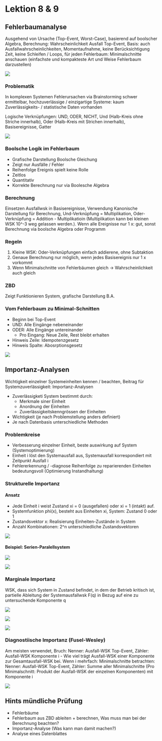 # Lektion 8 & 9
## Fehlerbaumanalyse
Ausgehend von Ursache (Top-Event, Worst-Case), basierend auf boolscher Algebra, Berechnung: Wahrscheinlichkeit Ausfall Top-Event, Basis: auch Ausfallwahrscheinlichkeiten, Momentaufnahme, keine Berücksichtigung Zeit, keine Schleifen / Loops, für jeden Fehlerbaum: Minimalschnitte anschauen (einfachste und kompakteste Art und Weise Fehlerbaum darzustellen)

![](./Grafiken/06_Fehlerbaum_Bsp.jpg)

### Problematik
In komplexen Systemen Fehlerursachen via Brainstorming schwer ermittelbar, hochzuverlässige / einzigartige Systeme: kaum Zuverlässigkeits- / statistische Daten vorhanden

Logische Verknüpfungen: UND, ODER, NICHT, Und (Halb-Kreis ohne Striche innerhalb), Oder (Halb-Kreis mit Strichen innerhalb), Basisereignisse, Gatter

![](./Grafiken/06_Fehlerbaum_Symbole.jpg)

### Boolsche Logik im Fehlerbaum
  - Grafische Darstellung Boolsche Gleichung
  - Zeigt nur Ausfälle / Fehler
  - Reihenfolge Ereignis spielt keine Rolle
  - Zeitlos
  - Quantitativ
  - Korrekte Berechnung nur via Boolesche Algebra

### Berechnung
Einsetzen Ausfallwsk in Basisereignisse, Verwendung Kanonische Darstellung für Berechnung, Und-Verknüpfung = Multiplikation, Oder-Verknüpfung = Addition - Multiplikatioin (Multiplikation kann bei kleinen WSK 10^-3 weg gelassen werden.). Wenn alle Ereignisse nur 1 x: gut, sonst Berechnung via boolsche Algebra oder Programm

### Regeln
  1.  Kleine WSK: Oder-Verknüpfungen einfach addierene, ohne Subtaktion
  2.  Genaue Berechnung nur möglich, wenn jedes Basisereignis nur 1 x vorkommt
  3. Wenn Minimalschnitte von Fehlerbäumen gleich -> Wahrscheinlichkeit auch gleich

### ZBD
Zeigt Funktionieren System, grafische Darstellung B.A.

### Vom Fehlerbaum zu Minimal-Schnitten
  - Beginn bei Top-Event
  - UND: Alle Eingänge nebeneinander
  - ODER: Alle Eingänge untereinander
    - Pro Eingang: Neue Zeile, Rest bleibt erhalten
  - Hinweis Zeile: Idempotenzgesetz
  - Hinweis Spalte: Abosrptionsgesetz

![](./Grafiken/06_Fehlerbaum_Minimalschnitt.jpg)

## Importanz-Analysen
Wichtigkeit einzelner Systemeinheiten kennen / beachten, Beitrag für Systemzuverlässigkeit: Importanz-Analysen
  - Zuverlässigketi System bestimmt durch:
    - Merkmale siner Einheit
    - Anordnung der Einheiten
    - Zuverlässigkeitskenngrössen der Einheiten
  - Wichtigkeit (je nach Problemstellung anders definiert)
  - Je nach Datenbasis unterschiedliche Methoden

### Problemkreise
  - Verbesserung einzelner Einheit, beste auswirkung auf System (Systemoptimierung)
  - Einheit i löst den Systemausfall aus, Systemausfall korrespondiert mit Zeitpunkt Ausfall i
  - Fehlererkennung / -diagnose Reihenfolge zu reparierenden Einheiten bedeutungsvoll (Optimierung Instandhaltung)

### Strukturelle Importanz
#### Ansatz
  - Jede Einheit i weist Zustand xi = 0 (ausgefallen) oder xi = 1 (intakt) auf.
  - Systemfunktion phi(x), besteht aus Einheiten xi, System: Zustand 0 oder 1
  - Zustandsvektor x: Realisierung Einheiten-Zustände in System
  - Anzahl Kombinationen: 2^n unterschiedliche Zustandsvektoren

![](./Grafiken/07_ImportanzAnalyse_Ansatz.jpg)

#### Beispiel: Serien-Paralellsystem
![](./Grafiken/07_ImportanzAnalyse_AnsatzBeispiel.jpg)

![](./Grafiken/07_ImportanzAnalyse_AnsatzBeispiel2.jpg)

### Marginale Importanz
WSK, dass sich System in Zustand befindet, in dem der Betrieb kritisch ist, partielle Ableitung der Systemausfallwsk F(q) in Bezug auf eine zu untersuchende Komponente q

![](./Grafiken/07_ImportanzAnalyse_MarginaleImportanz1jpg.jpg)

![](./Grafiken/07_ImportanzAnalyse_MarginaleImportanz2.jpg)

![](./Grafiken/07_ImportanzAnalyse_MarginaleImportanz3.jpg)

### Diagnostiische Importanz (Fusel-Wesley)
Am meisten verwendet, Bruch: Nenner: Ausfall-WSK Top-Event, Zähler: Ausfall-WSK Komponente i - Wie viel trägt Ausfall-WSK einer Komponente zur Gesamtausfall-WSK bei. Wenn i mehrfach: Minimalschnitte betrachten: Nenner: Ausfall-WSK Top-Event, Zähler: Summe aller Minimalschnitte (Pro Minimalschnitt: Produkt der Ausfall-WSK der einzelnen Komponenten) mit Komponente i

![](./Grafiken/07_ImportanzAnalyse_DiagnostischeImportanz.jpg)



## Hints mündliche Prüfung
  - Fehlerbäume
  - Fehlerbaum aus ZBD ableiten + berechnen, Was muss man bei der Berechnung beachten?
  - Importanz-Analyse (Was kann man damit machen?)
  - Analyse eines Datenblattes
